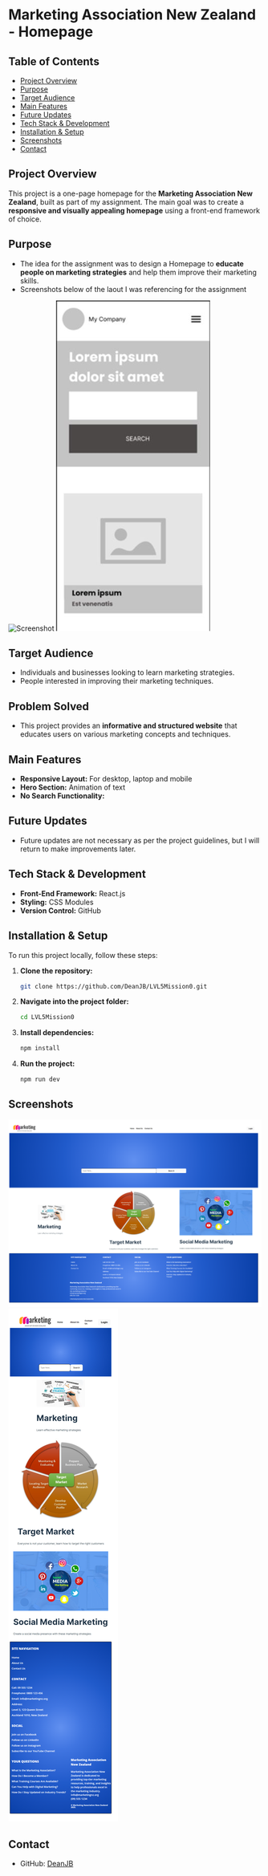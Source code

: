 # Marketing Association New Zealand - Homepage

## Table of Contents

- [Project Overview](#project-overview)
- [Purpose](#purpose)
- [Target Audience](#target-audience)
- [Main Features](#main-features)
- [Future Updates](#future-updates)
- [Tech Stack & Development](#tech-stack--development)
- [Installation & Setup](#installation--setup)
- [Screenshots](#screenshots)
- [Contact](#contact)

## Project Overview

This project is a one-page homepage for the **Marketing Association New Zealand**, built as part of my assignment. The main goal was to create a **responsive and visually appealing homepage** using a front-end framework of choice.

## Purpose

- The idea for the assignment was to design a Homepage to **educate people on marketing strategies** and help them improve their marketing skills.
- Screenshots below of the laout I was referencing for the assignment

![Screenshot](https://github.com\DeanJB\LVL5Mission0\raw\main\src\assets\Framework1.JPG)
![Screenshot](src\assets\Framework2.JPG)

## Target Audience

- Individuals and businesses looking to learn marketing strategies.
- People interested in improving their marketing techniques.

## Problem Solved

- This project provides an **informative and structured website** that educates users on various marketing concepts and techniques.

## Main Features

- **Responsive Layout:** For desktop, laptop and mobile
- **Hero Section:** Animation of text
- **No Search Functionality:**

## Future Updates

- Future updates are not necessary as per the project guidelines, but I will return to make improvements later.

## Tech Stack & Development

- **Front-End Framework:** React.js
- **Styling:** CSS Modules
- **Version Control:** GitHub

## Installation & Setup

To run this project locally, follow these steps:

1. **Clone the repository:**
      ```sh
      git clone https://github.com/DeanJB/LVL5Mission0.git
      ```
2. **Navigate into the project folder:**
      ```sh
      cd LVL5Mission0
      ```
3. **Install dependencies:**
      ```sh
      npm install
      ```
4. **Run the project:**
      ```sh
      npm run dev
      ```

## Screenshots

![Screenshot](src\assets\HomepageDesktopView.png)
![Screenshot](src\assets\HomepageMobileView.png)

## Contact

- GitHub: [DeanJB](https://github.com/DeanJB)
